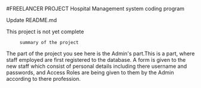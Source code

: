 #FREELANCER PROJECT
Hospital Management system coding program

Update README.md

This project is not yet complete

         summary of the project
The part of the project you see here is the Admin's
part.This is a part, where staff employed are first 
registered to the database. A form is given to the
new staff which consist of personal details including
there username and passwords, and Access Roles are
being given to them by the Admin according to there 
profession.
